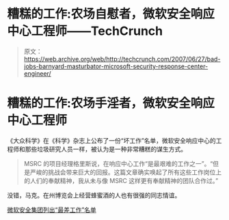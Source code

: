 # 糟糕的工作:农场自慰者，微软安全响应中心工程师——TechCrunch

> 原文：<https://web.archive.org/web/http://techcrunch.com/2007/06/27/bad-jobs-barnyard-masturbator-microsoft-security-response-center-engineer/>

# 糟糕的工作:农场手淫者，微软安全响应中心工程师

《大众科学》在《科学》杂志上公布了一份“坏工作”名单，微软安全响应中心的工程师和那些垃圾研究人员一样，被认为是一种非常糟糕的谋生方式。

> MSRC 的项目经理格里斯说，在响应中心工作“是最艰难的工作之一”。“但是严峻的挑战会带来巨大的回报。这篇文章确实唤起了所有这些工作岗位上的人们的奉献精神，我从未与像 MSRC 这样更有奉献精神的团队合作过。”

没错，马克。在州博览会上经营蜂蜜酒的人也有很强的同志情谊。

[微软安全集团列出“最差工作”名单](https://web.archive.org/web/20201127050719/http://www.computerworld.com.au/index.php/id;85303303;fp;16;fpid;0)